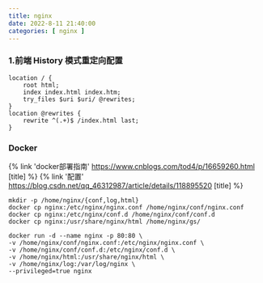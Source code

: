```yaml
---
title: nginx
date: 2022-8-11 21:40:00
categories: [ nginx ]
---
```


### 1.前端 History 模式重定向配置

```config
location / {
    root html;
    index index.html index.htm;
    try_files $uri $uri/ @rewrites;
}
location @rewrites {
    rewrite ^(.+)$ /index.html last;
}
```

### Docker

{% link 'docker部署指南' https://www.cnblogs.com/tod4/p/16659260.html [title] %}
{% link '配置' https://blog.csdn.net/qq_46312987/article/details/118895520 [title] %}

```shell
mkdir -p /home/nginx/{conf,log,html}
docker cp nginx:/etc/nginx/nginx.conf /home/nginx/conf/nginx.conf
docker cp nginx:/etc/nginx/conf.d /home/nginx/conf/conf.d
docker cp nginx:/usr/share/nginx/html /home/nginx/gs/
```

```shell
docker run -d --name nginx -p 80:80 \
-v /home/nginx/conf/nginx.conf:/etc/nginx/nginx.conf \
-v /home/nginx/conf/conf.d:/etc/nginx/conf.d \
-v /home/nginx/html:/usr/share/nginx/html \
-v /home/nginx/log:/var/log/nginx \
--privileged=true nginx
```